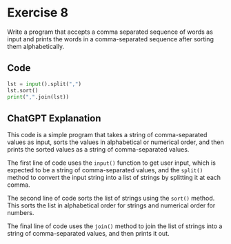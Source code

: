 # Exercise 8

Write a program that accepts a comma separated sequence of words as input and prints the words in a comma-separated sequence after sorting them alphabetically.

## Code
```python
lst = input().split(",")
lst.sort()
print(",".join(lst))
```

## ChatGPT Explanation

This code is a simple program that takes a string of comma-separated values as input, sorts the values in alphabetical or numerical order, and then prints the sorted values as a string of comma-separated values.

The first line of code uses the `input()` function to get user input, which is expected to be a string of comma-separated values, and the `split()` method to convert the input string into a list of strings by splitting it at each comma.

The second line of code sorts the list of strings using the `sort()` method. This sorts the list in alphabetical order for strings and numerical order for numbers.

The final line of code uses the `join()` method to join the list of strings into a string of comma-separated values, and then prints it out.